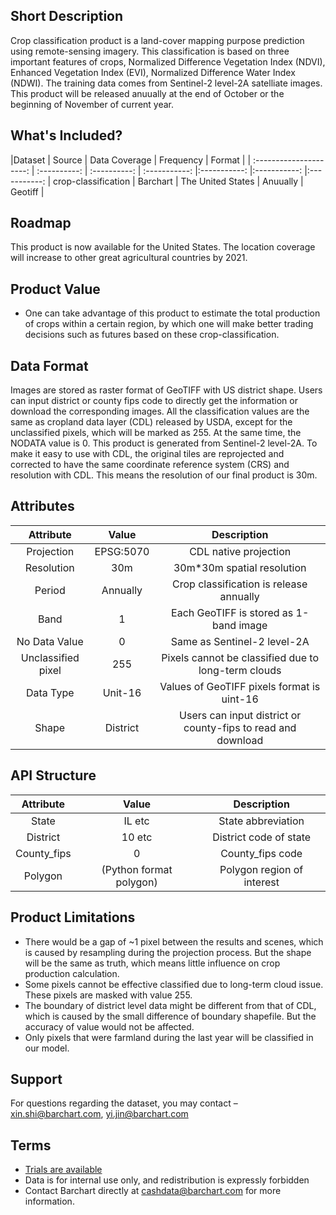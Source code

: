 ## Short Description

Crop classification product is a land-cover mapping purpose prediction using remote-sensing imagery. This classification is based on three important features of crops, Normalized Difference Vegetation Index (NDVI), Enhanced Vegetation Index (EVI), Normalized Difference Water Index (NDWI). The training data comes from Sentinel-2 level-2A satelliate images. This product will be released anuually at the end of October or the beginning of November of current year.

## What's Included?

|Dataset                 | Source                            | Data Coverage    | Frequency | Format |
| :---------------------: | :----------: | :----------: | :-----------: |:-----------: |:-----------: |:-----------:
| crop-classification | Barchart | The United States | Anuually | Geotiff |

## Roadmap
This product is now available for the United States. The location coverage will increase to other great agricultural countries by 2021.

## Product Value
* One can take advantage of this product to estimate the total production of crops within a certain region, by which one will make better trading decisions such as futures based on these crop-classification.

## Data Format
Images are stored as raster format of GeoTIFF with US district shape. Users can input district or county fips code to directly get the information or download the corresponding images. All the classification values are the same as cropland data layer (CDL) released by USDA, except for the unclassified pixels, which will be marked as 255. At the same time, the NODATA value is 0. This product is generated from Sentinel-2 level-2A. To make it easy to use with CDL, the original tiles are reprojected and corrected to have the same coordinate reference system (CRS) and resolution with CDL. This means the resolution of our final product is 30m.


## Attributes

|Attribute                 | Value                            | Description    | 
| :---------------------: | :----------: | :----------: 
| Projection | EPSG:5070 | CDL native projection |
| Resolution | 30m | 30m*30m spatial resolution |
| Period | Annually | Crop classification is release annually |
| Band | 1 | Each GeoTIFF is stored as 1-band image |
| No Data Value| 0 | Same as Sentinel-2 level-2A |
| Unclassified pixel| 255 | Pixels cannot be classified due to long-term clouds |
| Data Type| Unit-16 | Values of GeoTIFF pixels format is uint-16 |
| Shape | District | Users can input district or county-fips to read and download |


## API Structure
|Attribute                 | Value                            | Description    | 
| :---------------------: | :----------: | :----------: 
| State | IL etc | State abbreviation |
| District | 10 etc | District code of state |
| County_fips | 0 | County_fips code |
| Polygon | (Python format polygon) | Polygon region of interest |


## Product Limitations
* There would be a gap of ~1 pixel between the results and scenes, which is caused by resampling during the projection process. But the shape will be the same as truth, which means little influence on crop production calculation.
* Some pixels cannot be effective classified due to long-term cloud issue. These pixels are masked with value 255.
* The boundary of district level data might be different from that of CDL, which is caused by the small difference of boundary shapefile. But the accuracy of value would not be affected.
* Only pixels that were farmland during the last year will be classified in our model. 


## Support
For questions regarding the dataset, you may contact – xin.shi@barchart.com, yi.jin@barchart.com

## Terms

* [Trials are available](https://www.barchart.com/cmdty/contact)
* Data is for internal use only, and redistribution is expressly forbidden
* Contact Barchart directly at cashdata@barchart.com for more information.


